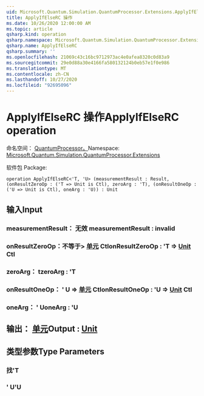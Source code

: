 ```yaml
---
uid: Microsoft.Quantum.Simulation.QuantumProcessor.Extensions.ApplyIfElseRC
title: ApplyIfElseRC 操作
ms.date: 10/26/2020 12:00:00 AM
ms.topic: article
qsharp.kind: operation
qsharp.namespace: Microsoft.Quantum.Simulation.QuantumProcessor.Extensions
qsharp.name: ApplyIfElseRC
qsharp.summary: ''
ms.openlocfilehash: 21069c43c16bc9712973ac4e0afea8320c0d83a9
ms.sourcegitcommit: 29e0d88a30e4166fa580132124b0eb57e1f0e986
ms.translationtype: MT
ms.contentlocale: zh-CN
ms.lasthandoff: 10/27/2020
ms.locfileid: "92695096"
---
```

# <a name="applyifelserc-operation"></a><span data-ttu-id="e3093-102">ApplyIfElseRC 操作</span><span class="sxs-lookup"><span data-stu-id="e3093-102">ApplyIfElseRC operation</span></span>

<span data-ttu-id="e3093-103">命名空间： [QuantumProcessor。](xref:Microsoft.Quantum.Simulation.QuantumProcessor.Extensions)</span><span class="sxs-lookup"><span data-stu-id="e3093-103">Namespace: [Microsoft.Quantum.Simulation.QuantumProcessor.Extensions](xref:Microsoft.Quantum.Simulation.QuantumProcessor.Extensions)</span></span>

<span data-ttu-id="e3093-104">软件包 [](https://nuget.org/packages/)</span><span class="sxs-lookup"><span data-stu-id="e3093-104">Package: [](https://nuget.org/packages/)</span></span>




```qsharp
operation ApplyIfElseRC<'T, 'U> (measurementResult : Result, (onResultZeroOp : ('T => Unit is Ctl), zeroArg : 'T), (onResultOneOp : ('U => Unit is Ctl), oneArg : 'U)) : Unit
```


## <a name="input"></a><span data-ttu-id="e3093-105">输入</span><span class="sxs-lookup"><span data-stu-id="e3093-105">Input</span></span>

### <a name="measurementresult--__invalidresult__"></a><span data-ttu-id="e3093-106">measurementResult： __无效 <Result>__</span><span class="sxs-lookup"><span data-stu-id="e3093-106">measurementResult : __invalid<Result>__</span></span>




### <a name="onresultzeroop--t--unit-ctl"></a><span data-ttu-id="e3093-107">onResultZeroOp：不等于> [单元](xref:microsoft.quantum.lang-ref.unit) Ctl</span><span class="sxs-lookup"><span data-stu-id="e3093-107">onResultZeroOp : 'T => [Unit](xref:microsoft.quantum.lang-ref.unit) Ctl</span></span>




### <a name="zeroarg--t"></a><span data-ttu-id="e3093-108">zeroArg： t</span><span class="sxs-lookup"><span data-stu-id="e3093-108">zeroArg : 'T</span></span>




### <a name="onresultoneop--u--unit-ctl"></a><span data-ttu-id="e3093-109">onResultOneOp： ' U => [单元](xref:microsoft.quantum.lang-ref.unit) Ctl</span><span class="sxs-lookup"><span data-stu-id="e3093-109">onResultOneOp : 'U => [Unit](xref:microsoft.quantum.lang-ref.unit) Ctl</span></span>




### <a name="onearg--u"></a><span data-ttu-id="e3093-110">oneArg： ' U</span><span class="sxs-lookup"><span data-stu-id="e3093-110">oneArg : 'U</span></span>





## <a name="output--unit"></a><span data-ttu-id="e3093-111">输出： [单元](xref:microsoft.quantum.lang-ref.unit)</span><span class="sxs-lookup"><span data-stu-id="e3093-111">Output : [Unit](xref:microsoft.quantum.lang-ref.unit)</span></span>



## <a name="type-parameters"></a><span data-ttu-id="e3093-112">类型参数</span><span class="sxs-lookup"><span data-stu-id="e3093-112">Type Parameters</span></span>

### <a name="t"></a><span data-ttu-id="e3093-113">找</span><span class="sxs-lookup"><span data-stu-id="e3093-113">'T</span></span>


### <a name="u"></a><span data-ttu-id="e3093-114">' U</span><span class="sxs-lookup"><span data-stu-id="e3093-114">'U</span></span>

